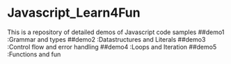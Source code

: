 # Javascript_Learn4Fun
This is a repository of detailed demos of Javascript code samples
##demo1 :Grammar and types
##demo2 :Datastructures and Literals
##demo3 :Control flow and error handling
##demo4 :Loops and Iteration
##demo5 :Functions and fun
